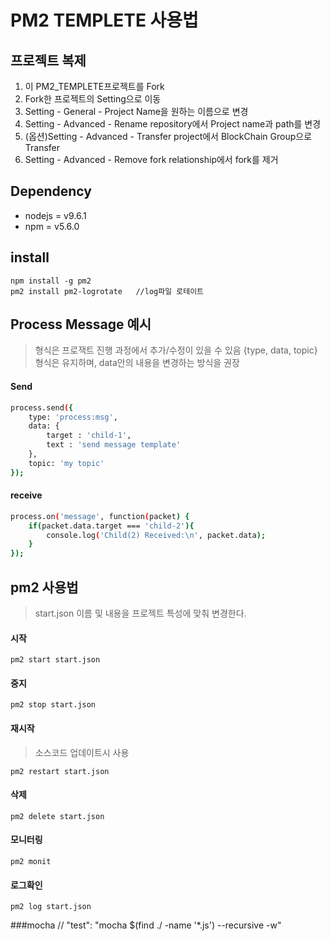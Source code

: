 # PM2 TEMPLETE 사용법
## 프로젝트 복제
1. 이 PM2_TEMPLETE프로젝트를 Fork
2. Fork한 프로젝트의 Setting으로 이동
3. Setting - General - Project Name을 원하는 이름으로 변경
4. Setting - Advanced - Rename repository에서 Project name과 path를 변경
5. (옵션)Setting - Advanced - Transfer project에서 BlockChain Group으로 Transfer
6. Setting - Advanced - Remove fork relationship에서 fork를 제거


## Dependency
  - nodejs = v9.6.1 
  - npm = v5.6.0

## install
```
npm install -g pm2
pm2 install pm2-logrotate   //log파일 로테이트
```



## Process Message 예시
> 형식은 프로잭트 진행 과정에서 추가/수정이 있을 수 있음
> {type, data, topic} 형식은 유지하며, data안의 내용을 변경하는 방식을 권장

#### Send
```bash
process.send({
    type: 'process:msg',
    data: {
        target : 'child-1',
        text : 'send message template'
    },
    topic: 'my topic'
});
```

#### receive
```bash
process.on('message', function(packet) {
    if(packet.data.target === 'child-2'){
        console.log('Child(2) Received:\n', packet.data);
    }
});
```


## pm2 사용법
> start.json 이름 및 내용을 프로젝트 특성에 맞춰 변경한다.

#### 시작
```
pm2 start start.json
```
#### 중지
```
pm2 stop start.json
```
#### 재시작
> 소스코드 업데이트시 사용

```
pm2 restart start.json
```
#### 삭제
```
pm2 delete start.json
```
#### 모니터링
```
pm2 monit
```
#### 로그확인
```
pm2 log start.json
```


###mocha
        // "test": "mocha $(find ./ -name '*.js') --recursive -w"
